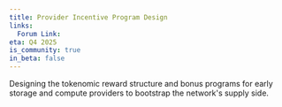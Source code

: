 ```yaml
---
title: Provider Incentive Program Design
links:
  Forum Link: 
eta: Q4 2025
is_community: true
in_beta: false
---
```


Designing the tokenomic reward structure and bonus programs for early storage and compute providers to bootstrap the network's supply side.